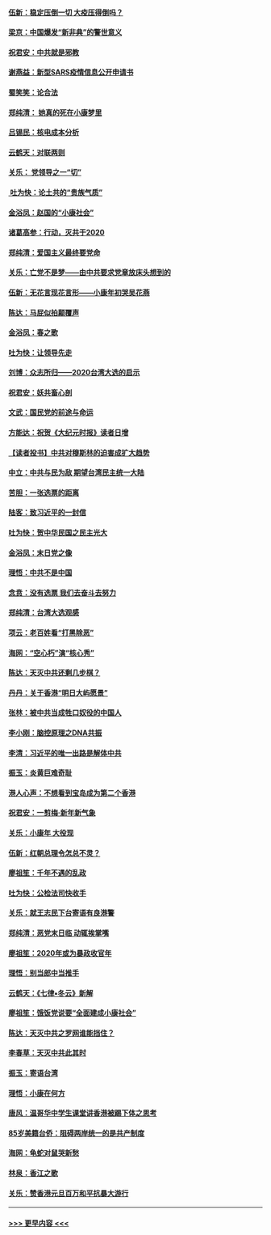 #### [伍新：稳定压倒一切 大疫压得倒吗？](../pages/nsc993/n11812634.md?t=01222311) 
#### [梁京：中国爆发“新非典”的警世意义](../pages/nsc993/n11812554.md?t=01222311) 
#### [祝君安：中共就是邪教](../pages/nsc993/n11812431.md?t=01222311) 
#### [谢燕益：新型SARS疫情信息公开申请书](../pages/nsc993/n11808840.md?t=01222311) 
#### [蜀笑笑：论合法](../pages/nsc993/n11808064.md?t=01222311) 
#### [郑纯清： 她真的死在小康梦里](../pages/nsc993/n11806623.md?t=01222311) 
#### [吕锡民：核电成本分析](../pages/nsc993/n11806284.md?t=01222311) 
#### [云鹤天：对联两则](../pages/nsc993/n11805957.md?t=01222311) 
#### [关乐： 党领导之一“切”](../pages/nsc993/n11804505.md?t=01222311) 
#### [ 吐为快：论土共的“贵族气质”](../pages/nsc993/n11804490.md?t=01222311) 
#### [金浴凤：赵国的“小康社会”](../pages/nsc993/n11804452.md?t=01222311) 
#### [诸葛高参：行动，灭共于2020](../pages/nsc993/n11804120.md?t=01222311) 
#### [郑纯清：爱国主义最终要党命](../pages/nsc993/n11802197.md?t=01222311) 
#### [关乐：亡党不是梦——由中共要求党章放床头想到的](../pages/nsc993/n11802156.md?t=01222311) 
#### [伍新：无花言现花言形——小康年初哭吴花燕](../pages/nsc993/n11800044.md?t=01222311) 
#### [陈达：马屁似拍颠覆声](../pages/nsc993/n11800010.md?t=01222311) 
#### [金浴凤：春之歌](../pages/nsc993/n11797687.md?t=01222311) 
#### [吐为快：让领导先走](../pages/nsc993/n11797512.md?t=01222311) 
#### [刘博：众志所归——2020台湾大选的启示](../pages/nsc993/n11796878.md?t=01222311) 
#### [祝君安：妖共畜心剖](../pages/nsc993/n11794273.md?t=01222311) 
#### [文武：国民党的前途与命运](../pages/nsc993/n11794198.md?t=01222311) 
#### [方能达：祝贺《大纪元时报》读者日增](../pages/nsc993/n11793807.md?t=01222311) 
#### [【读者投书】中共对穆斯林的迫害成扩大趋势](../pages/nsc993/n11791371.md?t=01222311) 
#### [中立：中共与民为敌 期望台湾民主统一大陆](../pages/nsc993/n11790392.md?t=01222311) 
#### [苦胆：一张选票的距离](../pages/nsc993/n11788914.md?t=01222311) 
#### [陆客：致习近平的一封信](../pages/nsc993/n11788867.md?t=01222311) 
#### [吐为快：贺中华民国之民主光大](../pages/nsc993/n11788618.md?t=01222311) 
#### [金浴凤：末日党之像](../pages/nsc993/n11787475.md?t=01222311) 
#### [理悟：中共不是中国](../pages/nsc993/n11787463.md?t=01222311) 
#### [念贲：没有选票  我们去奋斗去努力](../pages/nsc993/n11787398.md?t=01222311) 
#### [郑纯清：台湾大选观感](../pages/nsc993/n11786210.md?t=01222311) 
#### [项云：老百姓看“打黑除恶”](../pages/nsc993/n11785398.md?t=01222311) 
#### [海网：“空心朽”演“核心秀”](../pages/nsc993/n11783874.md?t=01222311) 
#### [陈达：天灭中共还剩几步棋？](../pages/nsc993/n11783719.md?t=01222311) 
#### [丹丹：关于香港“明日大屿愿景”](../pages/nsc993/n11783273.md?t=01222311) 
#### [张林：被中共当成牲口奴役的中国人](../pages/nsc993/n11782397.md?t=01222311) 
#### [李小刚：脑控原理之DNA共振](../pages/nsc993/n11780962.md?t=01222311) 
#### [李清：习近平的唯一出路是解体中共](../pages/nsc993/n11780866.md?t=01222311) 
#### [振玉：炎黄巨难奇耻](../pages/nsc993/n11779632.md?t=01222311) 
#### [港人心声：不想看到宝岛成为第二个香港](../pages/nsc993/n11778817.md?t=01222311) 
#### [祝君安：一剪梅‧新年新气象](../pages/nsc993/n11776340.md?t=01222311) 
#### [关乐：小康年 大役现](../pages/nsc993/n11774213.md?t=01222311) 
#### [伍新：红朝总理令怎总不灵？](../pages/nsc993/n11770813.md?t=01222311) 
#### [廖祖笙：千年不遇的乱政](../pages/nsc993/n11770373.md?t=01222311) 
#### [吐为快：公检法司快收手](../pages/nsc993/n11770359.md?t=01222311) 
#### [关乐：就王志民下台寄语有良港警](../pages/nsc993/n11769903.md?t=01222311) 
#### [郑纯清：恶党末日临 动辄挨掌嘴](../pages/nsc993/n11769356.md?t=01222311) 
#### [廖祖笙：2020年或为暴政收官年](../pages/nsc993/n11768216.md?t=01222311) 
#### [理悟：别当郎中当推手](../pages/nsc993/n11768243.md?t=01222311) 
#### [云鹤天：《七律▪冬云》新解](../pages/nsc993/n11768204.md?t=01222311) 
#### [廖祖笙：饿饭党说要“全面建成小康社会”](../pages/nsc993/n11767482.md?t=01222311) 
#### [陈达：天灭中共之罗网谁能挡住？](../pages/nsc993/n11767465.md?t=01222311) 
#### [李春草：天灭中共此其时](../pages/nsc993/n11767452.md?t=01222311) 
#### [振玉：寄语台湾](../pages/nsc993/n11767432.md?t=01222311) 
#### [理悟：小康在何方](../pages/nsc993/n11767394.md?t=01222311) 
#### [唐风：温哥华中学生课堂讲香港被踢下体之思考](../pages/nsc993/n11766848.md?t=01222311) 
#### [85岁美籍台侨：阻碍两岸统一的是共产制度](../pages/nsc993/n11765043.md?t=01222311) 
#### [海网：龟蛇对鼠哭新愁](../pages/nsc993/n11764895.md?t=01222311) 
#### [林泉：香江之歌](../pages/nsc993/n11764415.md?t=01222311) 
#### [关乐：赞香港元旦百万和平抗暴大游行](../pages/nsc993/n11764382.md?t=01222311) 

----
#### [ >>> 更早内容 <<< ](../indexes/nsc993-earlier.md)
